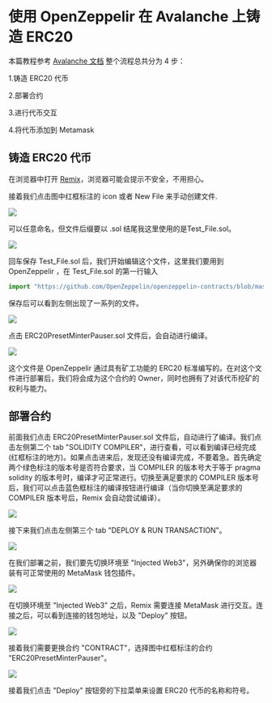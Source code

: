 # 使用 OpenZeppelir 在 Avalanche 上铸造 ERC20 
本篇教程参考 [Avalanche 文档](https://docs.avax.network/build/tutorials/smart-digital-assets/create-erc-20-token-on-avalanche-c-chain)
整个流程总共分为 4 步：

1.铸造 ERC20 代币

2.部署合约

3.进行代币交互

4.将代币添加到 Metamask

## 铸造 ERC20 代币
在浏览器中打开 [Remix](http://remix.ethereum.org/#optimize=false&evmVersion=null&version=soljson-v0.8.6+commit.11564f7e.js&runs=200)，浏览器可能会提示不安全，不用担心。

接着我们点击图中红框标注的 icon 或者 New File 来手动创建文件.

![](https://github.com/zq19/CatchBall/blob/master/images/20210806000111.jpg)

可以任意命名，但文件后缀要以 .sol 结尾我这里使用的是Test_File.sol。

![](https://github.com/zq19/CatchBall/blob/master/images/20210806000321.jpg)

回车保存 Test_File.sol 后，我们开始编辑这个文件，这里我们要用到 OpenZeppelir ，在 Test_File.sol 的第一行输入 

```python
import "https://github.com/OpenZeppelin/openzeppelin-contracts/blob/master/contracts/token/ERC20/presets/ERC20PresetMinterPauser.sol";
```

保存后可以看到左侧出现了一系列的文件。

![](https://github.com/zq19/CatchBall/blob/master/images/20210806000630.jpg)

点击 ERC20PresetMinterPauser.sol 文件后，会自动进行编译。

![](https://github.com/zq19/CatchBall/blob/master/images/20210806001221.jpg)

这个文件是 OpenZeppelir 通过具有矿工功能的 ERC20 标准编写的。在对这个文件进行部署后，我们将会成为这个合约的 Owner，同时也拥有了对该代币挖矿的权利与能力。

## 部署合约

前面我们点击 ERC20PresetMinterPauser.sol 文件后，自动进行了编译。我们点击左侧第二个 tab "SOLIDITY COMPILER"，进行查看，可以看到编译已经完成(红框标注的地方)。如果点击进来后，发现还没有编译完成，不要着急。首先确定两个绿色标注的版本号是否符合要求，当 COMPILER 的版本号大于等于 pragma solidity 的版本号时，编译才可正常进行。切换至满足要求的 COMPILER 版本号后，我们可以点击蓝色框标注的编译按钮进行编译（当你切换至满足要求的 COMPILER 版本号后，Remix 会自动尝试编译）。

![](https://github.com/zq19/CatchBall/blob/master/images/20210806001600.jpg)

接下来我们点击左侧第三个 tab "DEPLOY & RUN TRANSACTION"。

![](https://github.com/zq19/CatchBall/blob/master/images/20210806002228.jpg)

在我们部署之前，我们要先切换环境至 "Injected Web3"，另外确保你的浏览器装有可正常使用的 MetaMask 钱包插件。

![](https://github.com/zq19/CatchBall/blob/master/images/20210806002732.jpg)

在切换环境至 "Injected Web3" 之后，Remix 需要连接 MetaMask 进行交互。连接之后，可以看到连接的钱包地址，以及 "Deploy" 按钮。

![](https://github.com/zq19/CatchBall/blob/master/images/20210806003147.jpg)

接着我们需要更换合约 "CONTRACT"，选择图中红框标注的合约 "ERC20PresetMinterPauser"。

![](https://github.com/zq19/CatchBall/blob/master/images/20210806003747.jpg)

接着我们点击 "Deploy" 按钮旁的下拉菜单来设置 ERC20 代币的名称和符号。
